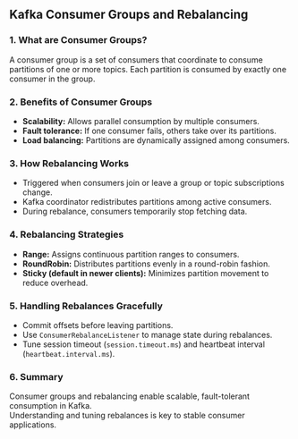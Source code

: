 ## Kafka Consumer Groups and Rebalancing

### 1. What are Consumer Groups?
A consumer group is a set of consumers that coordinate to consume partitions of one or more topics. Each partition is consumed by exactly one consumer in the group.


### 2. Benefits of Consumer Groups
- **Scalability:** Allows parallel consumption by multiple consumers.
- **Fault tolerance:** If one consumer fails, others take over its partitions.
- **Load balancing:** Partitions are dynamically assigned among consumers.



### 3. How Rebalancing Works
- Triggered when consumers join or leave a group or topic subscriptions change.
- Kafka coordinator redistributes partitions among active consumers.
- During rebalance, consumers temporarily stop fetching data.


### 4. Rebalancing Strategies
- **Range:** Assigns continuous partition ranges to consumers.
- **RoundRobin:** Distributes partitions evenly in a round-robin fashion.
- **Sticky (default in newer clients):** Minimizes partition movement to reduce overhead.


### 5. Handling Rebalances Gracefully
- Commit offsets before leaving partitions.
- Use `ConsumerRebalanceListener` to manage state during rebalances.
- Tune session timeout (`session.timeout.ms`) and heartbeat interval (`heartbeat.interval.ms`).


### 6. Summary
Consumer groups and rebalancing enable scalable, fault-tolerant consumption in Kafka.  
Understanding and tuning rebalances is key to stable consumer applications.
